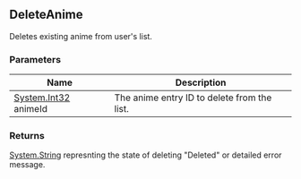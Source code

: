 ## DeleteAnime
Deletes existing anime from user's list.

### Parameters

| Name | Description |
| ---- | ----------- |
| [System.Int32] animeId | The anime entry ID to delete from the list. |

### Returns
[System.String] represnting the state of deleting "Deleted" or detailed error message.


[System.String]: <https://msdn.microsoft.com/en-us/library/system.string(v=vs.110).aspx>
[System.Int32]: <https://msdn.microsoft.com/en-us/library/system.int32(v=vs.80).aspx>
[System.DateTime]: <https://msdn.microsoft.com/en-us/library/system.datetime(v=vs.110).aspx>
[System.Single]: <https://msdn.microsoft.com/en-us/library/system.single(v=vs.80).aspx>

[MALAPI.Dto.AnimeEntry]: <https://github.com/i3dprogrammer/myanimelistAPI-wrapper/blob/master/docs/Dto/AnimeEntry.md#animeentry>
[MALAPI.Dto.MangaEntry]: <https://github.com/i3dprogrammer/myanimelistAPI-wrapper/blob/master/docs/Dto/AnimeEntry.md#mangaentry>

[MALAPI.Dto.AnimeSearchResult]: <https://github.com/i3dprogrammer/myanimelistAPI-wrapper/blob/master/docs/Dto/AnimeSearch.md#animesearchresult>
[MALAPI.Dto.AnimeSearchEntry]: <https://github.com/i3dprogrammer/myanimelistAPI-wrapper/blob/master/docs/Dto/AnimeSearch.md#animesearchentry>
[MALAPI.Dto.MangaSearchResult]: <https://github.com/i3dprogrammer/myanimelistAPI-wrapper/blob/master/docs/Dto/MangaSearch.md#mangasearchresult>
[MALAPI.Dto.MangaSearchEntry]: <https://github.com/i3dprogrammer/myanimelistAPI-wrapper/blob/master/docs/Dto/MangaSearch.md#mangasearchentry>

[MALAPI.AnimeListStatus]: <https://github.com/i3dprogrammer/myanimelistAPI-wrapper/blob/master/docs/Enumerations.md#animeliststatus>
[MALAPI.MangaListStatus]: <https://github.com/i3dprogrammer/myanimelistAPI-wrapper/blob/master/docs/Enumerations.md#mangaliststatus>
[MALAPI.EntryScore]: <https://github.com/i3dprogrammer/myanimelistAPI-wrapper/blob/master/docs/Enumerations.md#entryscore>
[MALAPI.AnimeType]: <https://github.com/i3dprogrammer/myanimelistAPI-wrapper/blob/master/docs/Enumerations.md#animetype>

